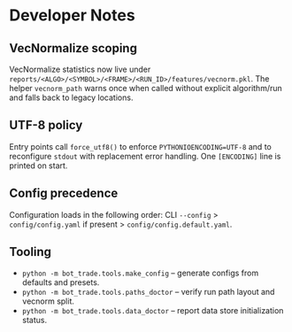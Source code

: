 # Developer Notes

## VecNormalize scoping
VecNormalize statistics now live under `reports/<ALGO>/<SYMBOL>/<FRAME>/<RUN_ID>/features/vecnorm.pkl`. The helper `vecnorm_path` warns once when called without explicit algorithm/run and falls back to legacy locations.

## UTF-8 policy
Entry points call `force_utf8()` to enforce `PYTHONIOENCODING=UTF-8` and to reconfigure `stdout` with replacement error handling. One `[ENCODING]` line is printed on start.

## Config precedence
Configuration loads in the following order: CLI `--config` > `config/config.yaml` if present > `config/config.default.yaml`.

## Tooling
- `python -m bot_trade.tools.make_config` – generate configs from defaults and presets.
- `python -m bot_trade.tools.paths_doctor` – verify run path layout and vecnorm split.
- `python -m bot_trade.tools.data_doctor` – report data store initialization status.
